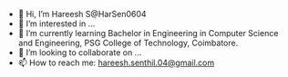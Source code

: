 - 👋 Hi, I’m Hareesh S@HarSen0604
- 👀 I’m interested in ...
- 🌱 I’m currently learning Bachelor in Engineering in Computer Science and Engineering, PSG College of Technology, Coimbatore.
- 💞️ I’m looking to collaborate on ...
- 📫 How to reach me: hareesh.senthil.04@gmail.com

<!---
HarSen0604/HarSen0604 is a ✨ special ✨ repository because its `README.md` (this file) appears on your GitHub profile.
You can click the Preview link to take a look at your changes.
--->
